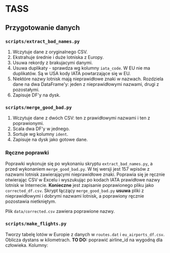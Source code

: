 # TASS

## Przygotowanie danych

### `scripts/extract_bad_names.py`

1. Wczytuje dane z oryginalnego CSV.
2. Ekstrahuje średnie i duże lotniska z Europy.
3. Usuwa rekordy z brakujacymi danymi.
4. Usuwa duplikaty - sprawdza wg kolumny `iata_code`. W EU nie ma duplikatów. Są w USA kody IATA powtarzające się w EU.
5. Niektóre nazwy lotnisk mają nieprawidłowe znaki w nazwach. Rozdziela dane na dwa DataFrame'y: jeden z nieprawidłowymi nazwami, drugi z pozostałymi.
6. Zapisuje DF'y na dysk.

### `scripts/merge_good_bad.py`

1. Wczytuje dane z dwóch CSV: ten z prawidłowymi nazwami i ten z poprawionymi.
2. Scala dwa DF'y w jednego.
3. Sortuje wg kolumny `ident`.
4. Zapisuje na dysk jako gotowe dane.

### Ręczne poprawki

Poprawki wykonuje się po wykonaniu skryptu `extract_bad_names.py`, a przed wykonaniem `merge_good_bad.py`.
W tej wersji jest 157 wpisów z nazwami lotnisk zawierającymi nieprawidłowe znaki.
Poprawia się je ręcznie otwierając CSV w Excelu i wyszukując po kodach IATA prawidłowe nazwy lotnisk w Internecie.
**Konieczne** jest zapisanie poprawionego pliku jako `corrected_df.csv`.
Skrypt łączący `merge_good_bad.py` **usuwa** pliki z nieprawidłowymi i dobrymi nazwami lotnisk, a poprawiony ręcznie pozostawia nietkniętym.

Plik `data/corrected.csv` zawiera poprawione nazwy.

### `scripts/make_flights.py`

Tworzy tabelę lotów w Europie z danych w `routes.dat` i `eu_airports_df.csv`. Oblicza dystans w kilometrach.
**TO DO:** poprawić airline_id na wygodną dla człowieka.
Kolumny:

